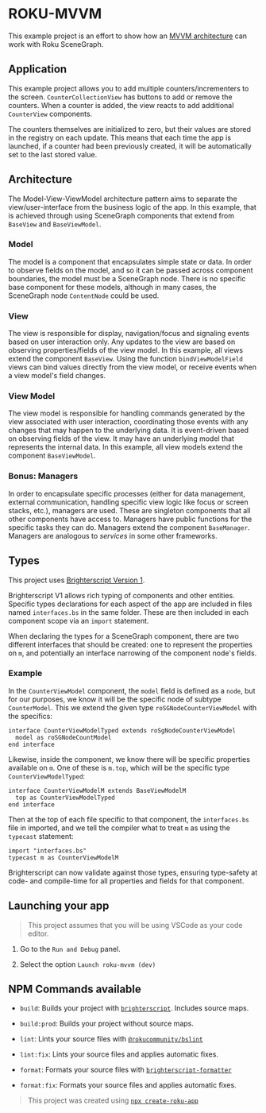 # ROKU-MVVM

This example project is an effort to show how an [MVVM architecture](https://en.wikipedia.org/wiki/Model%E2%80%93view%E2%80%93viewmodel) can work with Roku SceneGraph.

## Application

This example project allows you to add multiple counters/incrementers to the screen. `CounterCollectionView` has buttons to add or remove the counters. When a counter is added, the view reacts to add additional `CounterView` components.

The counters themselves are initialized to zero, but their values are stored in the registry on each update. This means that each time the app is launched, if a counter had been previously created, it will be automatically set to the last stored value.

## Architecture

The Model-View-ViewModel architecture pattern aims to separate the view/user-interface from the business logic of the app.
In this example, that is achieved through using SceneGraph components that extend from `BaseView` and `BaseViewModel`.

### Model

The model is a component that encapsulates simple state or data. In order to observe fields on the model, and so it can be passed across component boundaries, the model must be a SceneGraph node. There is no specific base component for these models, although in many cases, the SceneGraph node `ContentNode` could be used.

### View

The view is responsible for display, navigation/focus and signaling events based on user interaction only. Any updates to the view are based on observing properties/fields of the view model. In this example, all views extend the component `BaseView`.
Using the function `bindViewModelField` views can bind values directly from the view model, or receive events when a view model's field changes.

### View Model

The view model is responsible for handling commands generated by the view associated with user interaction, coordinating those events with any changes that may happen to the underlying data. It is event-driven based on observing fields of the view. It may have an underlying model that represents the internal data. In this example, all view models extend the component `BaseViewModel`.

### Bonus: Managers

In order to encapsulate specific processes (either for data management, external communication, handling specific view logic like focus or screen stacks, etc.), managers are used. These are singleton components that all other components have access to. Managers have public functions for the specific tasks they can do. Managers extend the component `BaseManager`. Managers are analogous to _services_ in some other frameworks.

## Types

This project uses [Brighterscript Version 1](https://github.com/rokucommunity/brighterscript).

Brighterscript V1 allows rich typing of components and other entities. Specific types declarations for each aspect of the app are included in files named `interfaces.bs` in the same folder. These are then included in each component scope via an `import` statement.

When declaring the types for a SceneGraph component, there are two different interfaces that should be created:
one to represent the properties on `m`, and potentially an interface narrowing of the component node's fields.

### Example

In the `CounterViewModel` component, the `model` field is defined as a `node`, but for our purposes, we know it will be the specific node of subtype `CounterModel`. This we extend the given type `roSGNodeCounterViewModel` with the specifics:

```brighterscript
interface CounterViewModelTyped extends roSgNodeCounterViewModel
  model as roSGNodeCountModel
end interface
```

Likewise, inside the component, we know there will be specific properties available on `m`. One of these is `m.top`, which will be the specific type `CounterViewModelTyped`:

```brighterscript
interface CounterViewModelM extends BaseViewModelM
  top as CounterViewModelTyped
end interface
```

Then at the top of each file specific to that component, the `interfaces.bs` file in imported, and we tell the compiler what to treat `m` as using the `typecast` statement:

```brighterscript
import "interfaces.bs"
typecast m as CounterViewModelM
```

Brighterscript can now validate against those types, ensuring type-safety at code- and compile-time for all properties and fields for that component.

## Launching your app

> This project assumes that you will be using VSCode as your code editor.

1. Go to the `Run and Debug` panel.

1. Select the option `Launch roku-mvvm (dev)`

## NPM Commands available

-   `build`: Builds your project with [`brighterscript`](https://github.com/rokucommunity/brighterscript). Includes source maps.

-   `build:prod`: Builds your project without source maps.

-   `lint`: Lints your source files with [`@rokucommunity/bslint`](https://github.com/rokucommunity/bslint)

-   `lint:fix`: Lints your source files and applies automatic fixes.

-   `format`: Formats your source files with [`brighterscript-formatter`](https://github.com/rokucommunity/brighterscript-formatter)

-   `format:fix`: Formats your source files and applies automatic fixes.

> This project was created using [`npx create-roku-app`](https://github.com/haystacknews/create-roku-app)
